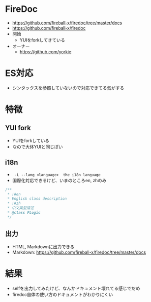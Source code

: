 # FireDoc
- https://github.com/fireball-x/firedoc/tree/master/docs
- https://github.com/fireball-x/firedoc
- 開始
  - YUIをforkしてきている
- オーナー
  - https://github.com/yorkie

# ES対応
- シンタックスを参照していないので対応できてる気がする

# 特徴
## YUI fork
- YUIをforkしている
- なので大体YUIと同じぽい

## i18n
- `` -L --lang <language>  the i18n language``
- 国際化対応できるけど、いまのところen, zhのみ

```javascript
/**
 * !#en
 * English class description
 * !#zh
 * 中文类型描述
 * @class FLogic
 */
```

## 出力
- HTML, Markdownに出力できる
- Markdown: https://github.com/fireball-x/firedoc/tree/master/docs

# 結果
- selfを出力してみたけど、なんかドキュメント壊れてる感じでだめ
- firedoc自体の使い方のドキュメントがわかりにくい
